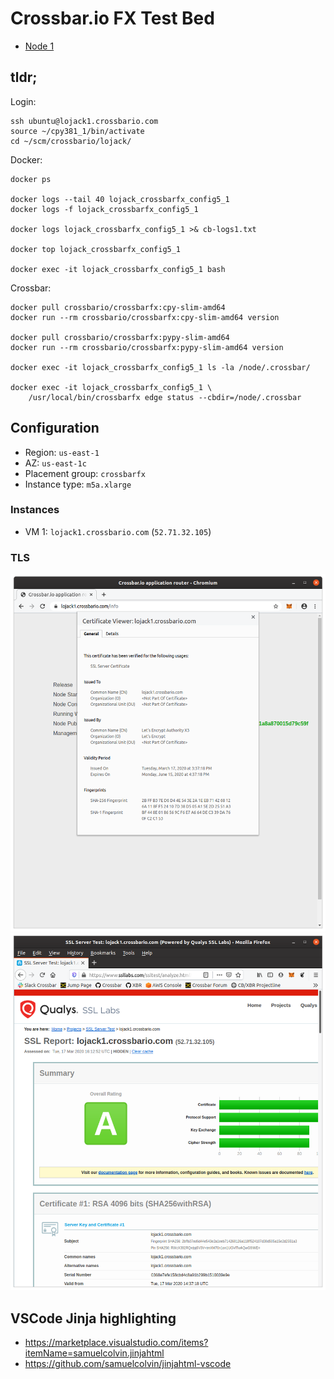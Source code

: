 # Crossbar.io FX Test Bed

* [Node 1](https://lojack1.crossbario.com/info)

## tldr;

Login:

```console
ssh ubuntu@lojack1.crossbario.com
source ~/cpy381_1/bin/activate
cd ~/scm/crossbario/lojack/
```

Docker:

```console
docker ps

docker logs --tail 40 lojack_crossbarfx_config5_1
docker logs -f lojack_crossbarfx_config5_1

docker logs lojack_crossbarfx_config5_1 >& cb-logs1.txt

docker top lojack_crossbarfx_config5_1

docker exec -it lojack_crossbarfx_config5_1 bash
```

Crossbar:

```console
docker pull crossbario/crossbarfx:cpy-slim-amd64
docker run --rm crossbario/crossbarfx:cpy-slim-amd64 version

docker pull crossbario/crossbarfx:pypy-slim-amd64
docker run --rm crossbario/crossbarfx:pypy-slim-amd64 version

docker exec -it lojack_crossbarfx_config5_1 ls -la /node/.crossbar/

docker exec -it lojack_crossbarfx_config5_1 \
    /usr/local/bin/crossbarfx edge status --cbdir=/node/.crossbar
```

## Configuration

* Region: `us-east-1`
* AZ: `us-east-1c`
* Placement group: `crossbarfx`
* Instance type: `m5a.xlarge`

### Instances

* VM 1: `lojack1.crossbario.com` (`52.71.32.105`)

### TLS

![shot 1](screenshots/shot1.png "shot 1")
![shot 1](screenshots/shot2.png "shot 2")

## VSCode Jinja highlighting

* https://marketplace.visualstudio.com/items?itemName=samuelcolvin.jinjahtml
* https://github.com/samuelcolvin/jinjahtml-vscode
